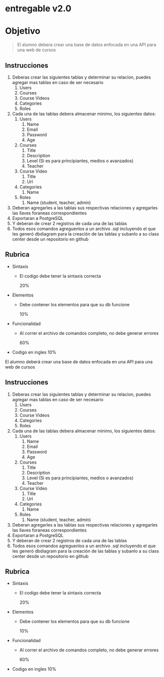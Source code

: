 # entregable v2.0

# Objetivo

> El alumno debera crear una base de datos enfocada en una API para una web de cursos

## Instrucciones

1. Deberas crear las siguientes tablas y determinar su relacion, puedes agregar mas tablas en caso de ser necesario
    1. Users
    2. Courses
    3. Course Videos
    4. Categories
    5. Roles
2. Cada una de las tablas debera almacenar minimo, los siguientes datos:
    1. Users
        1. Name
        2. Email
        3. Password
        4. Age
    2. Courses
        1. Title
        2. Description
        3. Level (Si es para principiantes, medios o avanzados)
        4. Teacher
    3. Course Video
        1. Title
        2. Url
    4. Categories
        1. Name
    5. Roles
        1. Name (student, teacher, admin)
3. Deberan agregarles a las tablas sus respectivas relaciones y agregarles las llaves foraneas correspondientes
4. Exportaran a PostgreSQL
5. Y deberan de crear 2 registros de cada una de las tablas
6. Todos esos comandos agreguenlos a un archivo .sql incluyendo el que les generó dbdiagram para la creación de las tablas y subanlo a su class center desde un repositorio en github

## Rubrica

- Sintaxis
    - El codigo debe tener la sintaxis correcta
        
        20%
        
- Elementos
    - Debe contener los elementos para que su db funcione
        
        10%
        
- Funcionalidad
    - Al correr el archivo de comandos completo, no debe generar errores
        
        60%
        
- Codigo en ingles 10%

El alumno deberá crear una base de datos enfocada en una API para una web de cursos


## Instrucciones

1. Deberas crear las siguientes tablas y determinar su relacion, puedes agregar mas tablas en caso de ser necesario
    1. Users
    2. Courses
    3. Course Videos
    4. Categories
    5. Roles
2. Cada una de las tablas debera almacenar minimo, los siguientes datos:
    1. Users
        1. Name
        2. Email
        3. Password
        4. Age
    2. Courses
        1. Title
        2. Description
        3. Level (Si es para principiantes, medios o avanzados)
        4. Teacher
    3. Course Video
        1. Title
        2. Url
    4. Categories
        1. Name
    5. Roles
        1. Name (student, teacher, admin)
3. Deberan agregarles a las tablas sus respectivas relaciones y agregarles las llaves foraneas correspondientes
4. Exportaran a PostgreSQL
5. Y deberan de crear 2 registros de cada una de las tablas
6. Todos esos comandos agreguenlos a un archivo .sql incluyendo el que les generó dbdiagram para la creación de las tablas y subanlo a su class center desde un repositorio en github

## Rubrica

- Sintaxis
    - El codigo debe tener la sintaxis correcta
        
        20%
        
- Elementos
    - Debe contener los elementos para que su db funcione
        
        10%
        
- Funcionalidad
    - Al correr el archivo de comandos completo, no debe generar errores
        
        60%
        
- Codigo en ingles 10%
